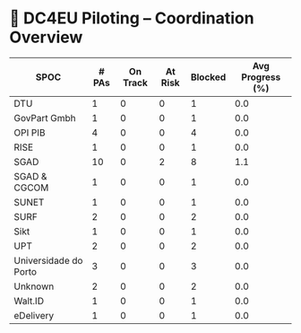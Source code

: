 # 🧭 DC4EU Piloting – Coordination Overview

| SPOC | # PAs | On Track | At Risk | Blocked | Avg Progress (%) |
|------|--------|----------|---------|---------|------------------|
| DTU | 1 | 0 | 0 | 1 | 0.0 |
| GovPart Gmbh | 1 | 0 | 0 | 1 | 0.0 |
| OPI PIB | 4 | 0 | 0 | 4 | 0.0 |
| RISE | 1 | 0 | 0 | 1 | 0.0 |
| SGAD | 10 | 0 | 2 | 8 | 1.1 |
| SGAD & CGCOM | 1 | 0 | 0 | 1 | 0.0 |
| SUNET | 1 | 0 | 0 | 1 | 0.0 |
| SURF | 2 | 0 | 0 | 2 | 0.0 |
| Sikt | 1 | 0 | 0 | 1 | 0.0 |
| UPT | 2 | 0 | 0 | 2 | 0.0 |
| Universidade do Porto | 3 | 0 | 0 | 3 | 0.0 |
| Unknown | 2 | 0 | 0 | 2 | 0.0 |
| Walt.ID | 1 | 0 | 0 | 1 | 0.0 |
| eDelivery | 1 | 0 | 0 | 1 | 0.0 |
